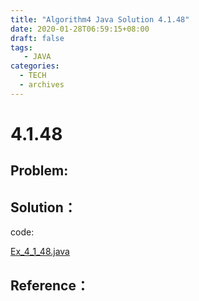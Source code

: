 ```yaml
---
title: "Algorithm4 Java Solution 4.1.48"
date: 2020-01-28T06:59:15+08:00
draft: false
tags:
   - JAVA
categories:
  - TECH
  - archives
---
```



# 4.1.48

## Problem:


## Solution：

code:

[Ex_4_1_48.java](./Ex_4_1_48.java)


## Reference：


